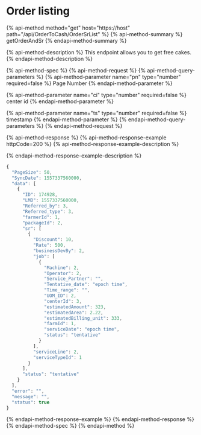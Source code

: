 # Order listing

{% api-method method="get" host="https://host" path="/api/OrderToCash/OrderSrList" %}
{% api-method-summary %}
getOrderAndSr
{% endapi-method-summary %}

{% api-method-description %}
This endpoint allows you to get free cakes.
{% endapi-method-description %}

{% api-method-spec %}
{% api-method-request %}
{% api-method-query-parameters %}
{% api-method-parameter name="pn" type="number" required=false %}
Page Number
{% endapi-method-parameter %}

{% api-method-parameter name="ci" type="number" required=false %}
center id
{% endapi-method-parameter %}

{% api-method-parameter name="ts" type="number" required=false %}
timestamp
{% endapi-method-parameter %}
{% endapi-method-query-parameters %}
{% endapi-method-request %}

{% api-method-response %}
{% api-method-response-example httpCode=200 %}
{% api-method-response-example-description %}

{% endapi-method-response-example-description %}

```javascript
{
  "PageSize": 50,
  "SyncDate": 1557337560000,
  "data": [
    {
      "ID": 174928,
      "LMD": 1557337560000,
      "Referred_by": 3,
      "Referred_type": 3,
      "farmerId": 1,
      "packageId": 2,
      "sr": [
        {
          "Discount": 10,
          "Rate": 500,
          "businessDevBy": 2,
          "job": [
            {
              "Machine": 2,
              "Operator": 2,
              "Service_Partner": "",
              "Tentative_date": "epoch time",
              "Time_range": "",
              "UOM_ID": 2,
              "centerId": 3,
              "estimatedAmount": 323,
              "estimatedArea": 2.22,
              "estimatedBilling_unit": 333,
              "farmId": 1,
              "serviceDate": "epoch time",
              "status": "tentative"
            }
          ],
          "serviceLine": 2,
          "serviceTypeId": 1
        }
      ],
      "status": "tentative"
    }
  ],
  "error": "",
  "message": "",
  "status": true
}
```
{% endapi-method-response-example %}
{% endapi-method-response %}
{% endapi-method-spec %}
{% endapi-method %}

